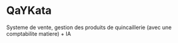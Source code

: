 # QaYKata
Systeme de vente, gestion des produits de quincaillerie (avec une comptabilite matiere) + IA
